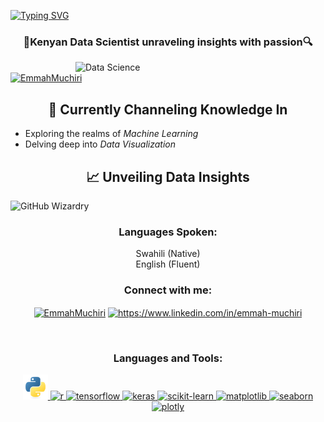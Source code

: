  <a href="https://git.io/typing-svg"><img src="https://readme-typing-svg.herokuapp.com?font=Fira+Code&size=37&duration=2800&pause=2000&center=true&vCenter=true&width=920&lines=Hey%2C+I'm+Emmah+Welcome+to+my+Profile!" alt="Typing SVG" /></a>

  <h3 align="center">🚀Kenyan Data Scientist unraveling insights with passion🔍</h3>

  <img align="right" alt="Data Science" width="400" src="https://media1.giphy.com/media/mCRJDo24UvJMA/giphy.gif?cid=ecf05e47a3agyz6il9xh8k5gby5vfi9s49t6h5ruynh3nk6n&rid=giphy.gif" />

  <p align="left"> <a href="https://twitter.com/_spicenjokii" target="blank"><img src="https://img.shields.io/twitter/follow/EmmahMuchiri?logo=twitter&style=for-the-badge" alt="EmmahMuchiri" /></a> </p>

  <h2 align="center">🌱 Currently Channeling Knowledge In</h2>

  <ul>
    <li>Exploring the realms of <em>Machine Learning</em></li>
    <li>Delving deep into <em>Data Visualization</em></li>
  </ul>

  <h2 align="center">📈 Unveiling Data Insights</h2>

  <img src="https://github-readme-stats.vercel.app/api?username=emmamuchiri&show_icons=true&count_private=true&hide=contribs,prs" alt="GitHub Wizardry">

  <br>

  <h3 align="center">Languages Spoken:</h3>

<p align="center">
  Swahili (Native)
  <br>
  English (Fluent)
</p>

  <h3 align="center">Connect with me:</h3>

  <p align="center">
    <a href="https://twitter.com/_spicenjokii" target="blank"><img align="center" src="https://raw.githubusercontent.com/rahuldkjain/github-profile-readme-generator/master/src/images/icons/Social/twitter.svg" alt="EmmahMuchiri" height="30" width="40" /></a>
    <a href="https://www.linkedin.com/in/emmah-njoki-ba9648276/" target="blank"><img align="center" src="https://raw.githubusercontent.com/rahuldkjain/github-profile-readme-generator/master/src/images/icons/Social/linked-in-alt.svg" alt="https://www.linkedin.com/in/emmah-muchiri" height="30" width="40" /></a>
  </p>

  <br>

  <h3 align="center">Languages and Tools:</h3>

  <p align="center">
    <a href="https://www.python.org" target="_blank" rel="noreferrer"> <img src="https://raw.githubusercontent.com/devicons/devicon/master/icons/python/python-original.svg" alt="python" width="40" height="40"/> </a>
    <a href="https://www.r-project.org/" target="_blank" rel="noreferrer"> <img src="https://www.vectorlogo.zone/logos/r-project/r-project-icon.svg" alt="r" width="40" height="40"/> </a>
    <a href="https://www.tensorflow.org" target="_blank" rel="noreferrer"> <img src="https://www.vectorlogo.zone/logos/tensorflow/tensorflow-icon.svg" alt="tensorflow" width="40" height="40"/> </a>
    <a href="https://keras.io/" target="_blank" rel="noreferrer"> <img src="https://www.vectorlogo.zone/logos/keras/keras-icon.svg" alt="keras" width="40" height="40"/> </a>
    <a href="https://scikit-learn.org/" target="_blank" rel="noreferrer"> <img src="https://upload.wikimedia.org/wikipedia/commons/0/05/Scikit_learn_logo_small.svg" alt="scikit-learn" width="40" height="40"/> </a>
    <a href="https://matplotlib.org/" target="_blank" rel="noreferrer"> <img src="https://upload.wikimedia.org/wikipedia/commons/8/84/Matplotlib_icon.svg" alt="matplotlib" width="40" height="40"/> </a>
    <a href="https://seaborn.pydata.org/" target="_blank" rel="noreferrer"> <img src="https://seaborn.pydata.org/_static/logo-wide-lightbg.svg" alt="seaborn" width="40" height="40"/> </a>
    <a href="https://plotly.com/" target="_blank" rel="noreferrer"> <img src="https://upload.wikimedia.org/wikipedia/commons/3/37/Plotly-logo-01-square.png" alt="plotly" width="40" height="40"/> </a>
  </p>
</body>
</html>
